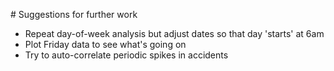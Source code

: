 # Suggestions for further work

- Repeat day-of-week analysis but adjust dates so that day 'starts' at 6am
- Plot Friday data to see what's going on
- Try to auto-correlate periodic spikes in accidents
